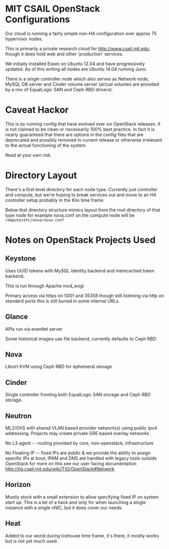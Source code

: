 # MIT CSAIL OpenStack Configurations

Our cloud is running a fairly simple non-HA configuration over approx
75 hypervisor nodes.

This is primarily a private research cloud for
<http://www.csail.mit.edu>, though it does hold web and other
'production' services.

We initially installed Essex on Ubuntu 12.04 and have progressively
updated.  As of this writing all nodes are Ubuntu 14.04 running Juno.

There is a single controller node which also serves as Network node,
MySQL DB server and Cinder volume server (actual volumes are provided
by a mix of EqualLogic SAN and Ceph RBD drivers).

# Caveat Hackor

This is *as running* config that have evolved over six OpenStack
releases. It is not claimed to be clean or necessarily 100% best
practice. In fact it is nearly guaranteed that there are options in
the config files that are deprecated and possibly removed in current
release or otherwise irrelevant to the actual functioning of the
system.

Read at your own risk.

# Directory Layout

There's a first level directory for each node type. Currently just
controller and compute, but we're hoping to break services out and
move to an HA controller setup probably in the Kilo time frame.

Below that directory structure mimics layout from the root directory
of that type node for example nova.conf on the compute node will be
`compute/etc/nova/nova.conf`

# Notes on OpenStack Projects Used

## Keystone

Uses UUID tokens with MySQL identity backend and memcached token
backend.

This is run through Apache mod_wsgi

Primary access via https on 5001 and 35358 though still listening via
http on standard ports this is still buried in some internal URLs.

## Glance

APIs run via eventlet server

Some historical images use file backend, currently defaults to
Ceph RBD

## Nova

Libvirt KVM using Ceph RBD for ephemeral storage

## Cinder

Single controller fronting both EqualLogic SAN storage and Ceph RBD
storage.

## Neutron

ML2/OVS with shared VLAN based provider network(s) using public ipv4
addressing. Projects may create private GRE based overlay networks

No L3 agent -- routing provided by core, non-openstack, infrastructure

No Floating IP -- fixed IPs are public & we provide the ability to
assign specific IPs at boot, IPAM and DNS are handled with legacy
tools outside OpenStack for more on this see our user facing
documentation <http://tig.csail.mit.edu/wiki/TIG/OpenStack#Network>

## Horizon

Mostly stock with a small extension to allow specifying fixed IP on
system start up.  This is a bit of a hack and only for when launching a
single instance with a single vNIC, but it does cover our needs.

## Heat

Added to our world during Icehouse time frame, it's there, it mostly
works but is not yet much used.
 
